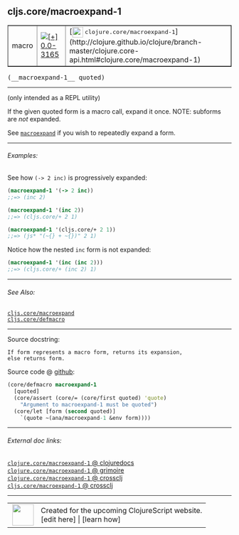 ## cljs.core/macroexpand-1



 <table border="1">
<tr>
<td>macro</td>
<td><a href="https://github.com/cljsinfo/cljs-api-docs/tree/0.0-3165"><img valign="middle" alt="[+] 0.0-3165" title="Added in 0.0-3165" src="https://img.shields.io/badge/+-0.0--3165-lightgrey.svg"></a> </td>
<td>
[<img height="24px" valign="middle" src="http://i.imgur.com/1GjPKvB.png"> <samp>clojure.core/macroexpand-1</samp>](http://clojure.github.io/clojure/branch-master/clojure.core-api.html#clojure.core/macroexpand-1)
</td>
</tr>
</table>


 <samp>
(__macroexpand-1__ quoted)<br>
</samp>

---

(only intended as a REPL utility)

If the given quoted form is a macro call, expand it once. NOTE: subforms are
_not_ expanded.

See [`macroexpand`][doc:cljs.core/macroexpand] if you wish to repeatedly expand a form.

[doc:cljs.core/macroexpand]:../cljs.core/macroexpand.md

---

###### Examples:

See how `(-> 2 inc)` is progressively expanded:

```clj
(macroexpand-1 '(-> 2 inc))
;;=> (inc 2)

(macroexpand-1 '(inc 2))
;;=> (cljs.core/+ 2 1)

(macroexpand-1 '(cljs.core/+ 2 1))
;;=> (js* "(~{} + ~{})" 2 1)
```

Notice how the nested `inc` form is not expanded:

```clj
(macroexpand-1 '(inc (inc 2)))
;;=> (cljs.core/+ (inc 2) 1)
```



---

###### See Also:

[`cljs.core/macroexpand`](../cljs.core/macroexpand.md)<br>
[`cljs.core/defmacro`](../cljs.core/defmacro.md)<br>

---


Source docstring:

```
If form represents a macro form, returns its expansion,
else returns form.
```


Source code @ [github](https://github.com/clojure/clojurescript/blob/r1.7.58/src/main/clojure/cljs/core.cljc#L2587-L2594):

```clj
(core/defmacro macroexpand-1
  [quoted]
  (core/assert (core/= (core/first quoted) 'quote)
    "Argument to macroexpand-1 must be quoted")
  (core/let [form (second quoted)]
    `(quote ~(ana/macroexpand-1 &env form))))
```

<!--
Repo - tag - source tree - lines:

 <pre>
clojurescript @ r1.7.58
└── src
    └── main
        └── clojure
            └── cljs
                └── <ins>[core.cljc:2587-2594](https://github.com/clojure/clojurescript/blob/r1.7.58/src/main/clojure/cljs/core.cljc#L2587-L2594)</ins>
</pre>

-->

---



###### External doc links:

[`clojure.core/macroexpand-1` @ clojuredocs](http://clojuredocs.org/clojure.core/macroexpand-1)<br>
[`clojure.core/macroexpand-1` @ grimoire](http://conj.io/store/v1/org.clojure/clojure/1.7.0-beta3/clj/clojure.core/macroexpand-1/)<br>
[`clojure.core/macroexpand-1` @ crossclj](http://crossclj.info/fun/clojure.core/macroexpand-1.html)<br>
[`cljs.core/macroexpand-1` @ crossclj](http://crossclj.info/fun/cljs.core/macroexpand-1.html)<br>

---

 <table>
<tr><td>
<img valign="middle" align="right" width="48px" src="http://i.imgur.com/Hi20huC.png">
</td><td>
Created for the upcoming ClojureScript website.<br>
[edit here] | [learn how]
</td></tr></table>

[edit here]:https://github.com/cljsinfo/cljs-api-docs/blob/master/cljsdoc/cljs.core/macroexpand-1.cljsdoc
[learn how]:https://github.com/cljsinfo/cljs-api-docs/wiki/cljsdoc-files

<!--

This information was too distracting to show to readers, but I'll leave it
commented here since it is helpful to:

- pretty-print the data used to generate this document
- and show how to retrieve that data



The API data for this symbol:

```clj
{:description "(only intended as a REPL utility)\n\nIf the given quoted form is a macro call, expand it once. NOTE: subforms are\n_not_ expanded.\n\nSee [doc:cljs.core/macroexpand] if you wish to repeatedly expand a form.",
 :ns "cljs.core",
 :name "macroexpand-1",
 :signature ["[quoted]"],
 :history [["+" "0.0-3165"]],
 :type "macro",
 :related ["cljs.core/macroexpand" "cljs.core/defmacro"],
 :full-name-encode "cljs.core/macroexpand-1",
 :source {:code "(core/defmacro macroexpand-1\n  [quoted]\n  (core/assert (core/= (core/first quoted) 'quote)\n    \"Argument to macroexpand-1 must be quoted\")\n  (core/let [form (second quoted)]\n    `(quote ~(ana/macroexpand-1 &env form))))",
          :title "Source code",
          :repo "clojurescript",
          :tag "r1.7.58",
          :filename "src/main/clojure/cljs/core.cljc",
          :lines [2587 2594]},
 :examples [{:id "1bc6af",
             :content "See how `(-> 2 inc)` is progressively expanded:\n\n```clj\n(macroexpand-1 '(-> 2 inc))\n;;=> (inc 2)\n\n(macroexpand-1 '(inc 2))\n;;=> (cljs.core/+ 2 1)\n\n(macroexpand-1 '(cljs.core/+ 2 1))\n;;=> (js* \"(~{} + ~{})\" 2 1)\n```\n\nNotice how the nested `inc` form is not expanded:\n\n```clj\n(macroexpand-1 '(inc (inc 2)))\n;;=> (cljs.core/+ (inc 2) 1)\n```"}],
 :full-name "cljs.core/macroexpand-1",
 :clj-symbol "clojure.core/macroexpand-1",
 :docstring "If form represents a macro form, returns its expansion,\nelse returns form."}

```

Retrieve the API data for this symbol:

```clj
;; from Clojure REPL
(require '[clojure.edn :as edn])
(-> (slurp "https://raw.githubusercontent.com/cljsinfo/cljs-api-docs/catalog/cljs-api.edn")
    (edn/read-string)
    (get-in [:symbols "cljs.core/macroexpand-1"]))
```

-->
